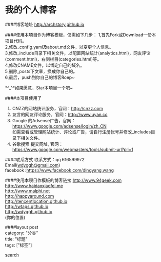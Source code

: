 我的个人博客
================

####博客地址
http://archstory.github.io

####使用本项目作为博客模板，仅需如下几步：
1,首先Fork或Download一份本项目代码。  
2,修改_config.yaml及about.md文件，以变更个人信息。  
3,修改_include目录下相关文件，以配置网站统计(analytics.html)，网友评论(comment.html)，右侧栏目(categories.html)等。  
4,修改CNAME文件，以绑定自己的域名。  
5,删除_posts下文章，换成你自己的。  
6,最后，push到你自己的博客Roep~  

 *^_^*如果愿意，Star本项目一个吧~  

####本项目使用了
1. CNZZ的网站统计服务，官网：http://cnzz.com  
2. 友言的网友评论服务，官网：http://www.uyan.cc  
3. Google 的Adsense广告，官网：https://www.google.com/adsense/login/zh_CN  
如需查看或管理网站统计、评论或广告，请自行注册帐号并修改_includes目录下相关文件。  
4. 谷歌搜索 提交网址, 官网：https://www.google.com/webmasters/tools/submit-url?pli=1

####联系方式
联系方式：qq 616599972  
Email(wdyggh@gmail.com)  
facebook :https://www.facebook.com/dingyang.wang

####使用本项目作模板的博客链接
http://www.94geek.com  
http://www.haidaoxiaofei.me  
http://www.malphi.net  
http://happyaround.com  
http://tencentlocation.github.io  
http://wtaps.github.io  
http://wdyggh.github.io  
(你的位置)  

####layout post  
category: "分类"  
title: "标题"  
tags: ["标签"]  


[search](https://github.com/equation85/equation85.github.com/blob/master/_includes/themes/the-program/default.html)
